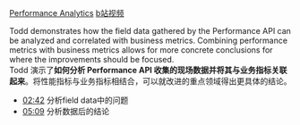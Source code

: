 [Performance Analytics](https://frontendmasters.com/courses/web-perf/performance-analytics/)
[b站视频](https://www.bilibili.com/video/BV1s34y1r7hB?p=20&vd_source=22af953ea4c09540ad1966711a2d53f0)

Todd demonstrates how the field data gathered by the Performance API can be analyzed and correlated with business metrics. Combining performance metrics with business metrics allows for more concrete conclusions for where the improvements should be focused.  
Todd 演示了**如何分析 Performance API 收集的现场数据并将其与业务指标关联起来**。将性能指标与业务指标相结合，可以就改进的重点领域得出更具体的结论。

- [02:42](https://www.bilibili.com/video/BV1s34y1r7hB?p=20&t=162.696026#t=02:42.70) 分析field data中的问题
- [05:09](https://www.bilibili.com/video/BV1s34y1r7hB?p=20&t=309.550344#t=05:09.55) 分析数据后的结论